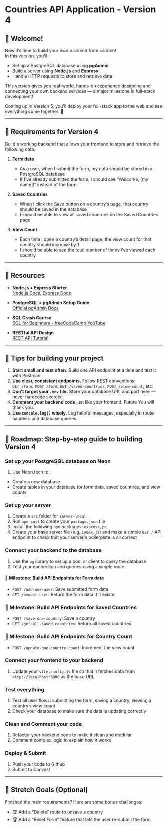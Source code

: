 # Countries API Application - Version 4

## 👋 Welcome!

Now it’s time to build your own backend from scratch!  
In this version, you'll:

- Set up a PostgreSQL database using **pgAdmin**
- Build a server using **Node.js** and **Express**
- Handle HTTP requests to store and retrieve data

This version gives you real-world, hands-on experience designing and connecting your own backend services — a major milestone in full-stack development!

Coming up in Version 5, you’ll deploy your full-stack app to the web and see everything come together. 🚀

---

## 🎯 Requirements for Version 4

Build a working backend that allows your frontend to store and retrieve the following data:

1. **Form data**
    - As a user, when I submit the form, my data should be stored in a PostgreSQL database
    - If I’ve already submitted the form, I should see “Welcome, [my name]!” instead of the form

2. **Saved Countries**
    - When I click the Save button on a country’s page, that country should be saved in the database
    - I should be able to view all saved countries on the Saved Countries page

3. **View Count**
    - Each time I open a country’s detail page, the view count for that country should increase by 1
    - I should be able to see the total number of times I’ve viewed each country

---

## 🔗 Resources

- **Node.js + Express Starter**  
  [Node.js Docs](https://nodejs.org/en/docs), [Express Docs](https://expressjs.com/)

- **PostgreSQL + pgAdmin Setup Guide**  
  [Official pgAdmin Docs](https://www.pgadmin.org/docs/)

- **SQL Crash Course**  
  [SQL for Beginners - freeCodeCamp YouTube](https://www.youtube.com/watch?v=HXV3zeQKqGY)

- **RESTful API Design**  
  [REST API Tutorial](https://restfulapi.net/)

---

## 📝 Tips for building your project

1. **Start small and test often.** Build one API endpoint at a time and test it with Postman.
2. **Use clear, consistent endpoints.** Follow REST conventions:  
   `GET /form`, `POST /form`, `GET /saved-countries`, `POST /view-count`, etc.
3. **Don’t forget your `.env` file.** Store your database URL and port here — never hardcode secrets!
4. **Comment your backend code** just like your frontend. Future You will thank you.
5. **Use `console.log()` wisely.** Log helpful messages, especially in route handlers and database queries.

---

## 🚀 Roadmap: Step-by-step guide to building Version 4

### Set up your PostgreSQL database on Neon
1. Use Neon.tech to:
  - Create a new database
  - Create tables in your database for form data, saved countries, and view counts

### Set up your server
1. Create a `src` folder for `server-local`
2. Run `npm init` to create your `package.json` file
3. Install the following `npm` packages: `express`, `pg`
4. Create your base server file (e.g. `index.js`) and make a simple `GET /` API endpoint to check that your server's boilerplate is all correct

### Connect your backend to the database
1. Use the `pg` library to set up a pool or client to query the database
2. Test your connection and queries using a simple route

#### 🎯 Milestone: Build API Endpoints for Form data
- `POST /add-one-user`: Save submitted form data
- `GET /newest-user`: Return the form data if it exists

### 🎯 Milestone: Build API Endpoints for Saved Countries
- `POST /save-one-country`: Save a country
- `GET /get-all-saved-countries`: Return all saved countries

### 🎯 Milestone: Build API Endpoints for Country Count
- `POST /update-one-country-count`: Increment the view count

### Connect your frontend to your backend
1. Update your `vite.config.js` file so that it fetches data from `http://localhost:3000` as the base URL

### Test everything
1. Test all user flows: submitting the form, saving a country, viewing a country’s view count
2. Check your database to make sure the data is updating correctly

### Clean and Comment your code
1. Refactor your backend code to make it clean and modular
2. Comment complex logic to explain how it works

### Deploy & Submit
1. Push your code to Github
2. Submit to Canvas!

---

## 🌟 Stretch Goals (Optional)

Finished the main requirements? Here are some bonus challenges:

- 🏆 Add a “Delete” route to unsave a country
- 🏆 Add a “Reset Form” feature that lets the user re-submit the form
